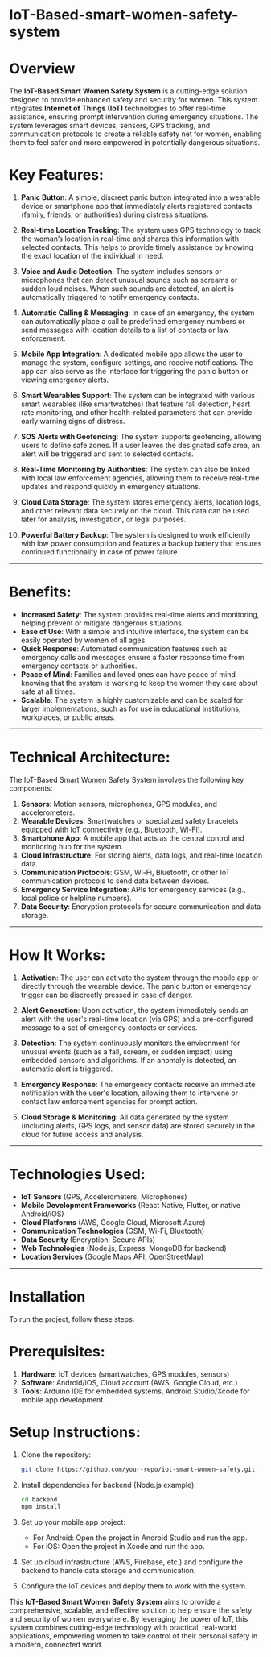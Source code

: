 # IoT-Based-smart-women-safety-system


# Overview

The **IoT-Based Smart Women Safety System** is a cutting-edge solution designed to provide enhanced safety and security for women. This system integrates **Internet of Things (IoT)** technologies to offer real-time assistance, ensuring prompt intervention during emergency situations. The system leverages smart devices, sensors, GPS tracking, and communication protocols to create a reliable safety net for women, enabling them to feel safer and more empowered in potentially dangerous situations.

# Key Features:
1. **Panic Button**: A simple, discreet panic button integrated into a wearable device or smartphone app that immediately alerts registered contacts (family, friends, or authorities) during distress situations.
   
2. **Real-time Location Tracking**: The system uses GPS technology to track the woman’s location in real-time and shares this information with selected contacts. This helps to provide timely assistance by knowing the exact location of the individual in need.

3. **Voice and Audio Detection**: The system includes sensors or microphones that can detect unusual sounds such as screams or sudden loud noises. When such sounds are detected, an alert is automatically triggered to notify emergency contacts.

4. **Automatic Calling & Messaging**: In case of an emergency, the system can automatically place a call to predefined emergency numbers or send messages with location details to a list of contacts or law enforcement.

5. **Mobile App Integration**: A dedicated mobile app allows the user to manage the system, configure settings, and receive notifications. The app can also serve as the interface for triggering the panic button or viewing emergency alerts.

6. **Smart Wearables Support**: The system can be integrated with various smart wearables (like smartwatches) that feature fall detection, heart rate monitoring, and other health-related parameters that can provide early warning signs of distress.

7. **SOS Alerts with Geofencing**: The system supports geofencing, allowing users to define safe zones. If a user leaves the designated safe area, an alert will be triggered and sent to selected contacts.

8. **Real-Time Monitoring by Authorities**: The system can also be linked with local law enforcement agencies, allowing them to receive real-time updates and respond quickly in emergency situations.

9. **Cloud Data Storage**: The system stores emergency alerts, location logs, and other relevant data securely on the cloud. This data can be used later for analysis, investigation, or legal purposes.

10. **Powerful Battery Backup**: The system is designed to work efficiently with low power consumption and features a backup battery that ensures continued functionality in case of power failure.

---

# Benefits:
- **Increased Safety**: The system provides real-time alerts and monitoring, helping prevent or mitigate dangerous situations.
- **Ease of Use**: With a simple and intuitive interface, the system can be easily operated by women of all ages.
- **Quick Response**: Automated communication features such as emergency calls and messages ensure a faster response time from emergency contacts or authorities.
- **Peace of Mind**: Families and loved ones can have peace of mind knowing that the system is working to keep the women they care about safe at all times.
- **Scalable**: The system is highly customizable and can be scaled for larger implementations, such as for use in educational institutions, workplaces, or public areas.

---

# Technical Architecture:

The IoT-Based Smart Women Safety System involves the following key components:

1. **Sensors**: Motion sensors, microphones, GPS modules, and accelerometers.
2. **Wearable Devices**: Smartwatches or specialized safety bracelets equipped with IoT connectivity (e.g., Bluetooth, Wi-Fi).
3. **Smartphone App**: A mobile app that acts as the central control and monitoring hub for the system.
4. **Cloud Infrastructure**: For storing alerts, data logs, and real-time location data.
5. **Communication Protocols**: GSM, Wi-Fi, Bluetooth, or other IoT communication protocols to send data between devices.
6. **Emergency Service Integration**: APIs for emergency services (e.g., local police or helpline numbers).
7. **Data Security**: Encryption protocols for secure communication and data storage.

---

# How It Works:

1. **Activation**: The user can activate the system through the mobile app or directly through the wearable device. The panic button or emergency trigger can be discreetly pressed in case of danger.
   
2. **Alert Generation**: Upon activation, the system immediately sends an alert with the user's real-time location (via GPS) and a pre-configured message to a set of emergency contacts or services.

3. **Detection**: The system continuously monitors the environment for unusual events (such as a fall, scream, or sudden impact) using embedded sensors and algorithms. If an anomaly is detected, an automatic alert is triggered.

4. **Emergency Response**: The emergency contacts receive an immediate notification with the user's location, allowing them to intervene or contact law enforcement agencies for prompt action.

5. **Cloud Storage & Monitoring**: All data generated by the system (including alerts, GPS logs, and sensor data) are stored securely in the cloud for future access and analysis.

---

# Technologies Used:

- **IoT Sensors** (GPS, Accelerometers, Microphones)
- **Mobile Development Frameworks** (React Native, Flutter, or native Android/iOS)
- **Cloud Platforms** (AWS, Google Cloud, Microsoft Azure)
- **Communication Technologies** (GSM, Wi-Fi, Bluetooth)
- **Data Security** (Encryption, Secure APIs)
- **Web Technologies** (Node.js, Express, MongoDB for backend)
- **Location Services** (Google Maps API, OpenStreetMap)

---

# Installation

To run the project, follow these steps:

# Prerequisites:
1. **Hardware**: IoT devices (smartwatches, GPS modules, sensors)
2. **Software**: Android/iOS, Cloud account (AWS, Google Cloud, etc.)
3. **Tools**: Arduino IDE for embedded systems, Android Studio/Xcode for mobile app development

# Setup Instructions:
1. Clone the repository:
   ```bash
   git clone https://github.com/your-repo/iot-smart-women-safety.git
   ```

2. Install dependencies for backend (Node.js example):
   ```bash
   cd backend
   npm install
   ```

3. Set up your mobile app project:
   - For Android: Open the project in Android Studio and run the app.
   - For iOS: Open the project in Xcode and run the app.

4. Set up cloud infrastructure (AWS, Firebase, etc.) and configure the backend to handle data storage and communication.

5. Configure the IoT devices and deploy them to work with the system.



This **IoT-Based Smart Women Safety System** aims to provide a comprehensive, scalable, and effective solution to help ensure the safety and security of women everywhere. By leveraging the power of IoT, this system combines cutting-edge technology with practical, real-world applications, empowering women to take control of their personal safety in a modern, connected world.
